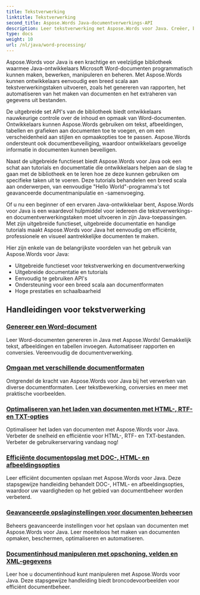 ```yaml
---
title: Tekstverwerking
linktitle: Tekstverwerking
second_title: Aspose.Words Java-documentverwerkings-API
description: Leer tekstverwerking met Aspose.Words voor Java. Creëer, bewerk en manipuleer documenten programmatisch. Verbeter vandaag nog uw vaardigheden op het gebied van documentverwerking.
type: docs
weight: 10
url: /nl/java/word-processing/
---
```


Aspose.Words voor Java is een krachtige en veelzijdige bibliotheek waarmee Java-ontwikkelaars Microsoft Word-documenten programmatisch kunnen maken, bewerken, manipuleren en beheren. Met Aspose.Words kunnen ontwikkelaars eenvoudig een breed scala aan tekstverwerkingstaken uitvoeren, zoals het genereren van rapporten, het automatiseren van het maken van documenten en het extraheren van gegevens uit bestanden.

De uitgebreide set API's van de bibliotheek biedt ontwikkelaars nauwkeurige controle over de inhoud en opmaak van Word-documenten. Ontwikkelaars kunnen Aspose.Words gebruiken om tekst, afbeeldingen, tabellen en grafieken aan documenten toe te voegen, en om een verscheidenheid aan stijlen en opmaakopties toe te passen. Aspose.Words ondersteunt ook documentbeveiliging, waardoor ontwikkelaars gevoelige informatie in documenten kunnen beveiligen.

Naast de uitgebreide functieset biedt Aspose.Words voor Java ook een schat aan tutorials en documentatie die ontwikkelaars helpen aan de slag te gaan met de bibliotheek en te leren hoe ze deze kunnen gebruiken om specifieke taken uit te voeren. Deze tutorials behandelen een breed scala aan onderwerpen, van eenvoudige "Hello World"-programma's tot geavanceerde documentmanipulatie en -samenvoeging.

Of u nu een beginner of een ervaren Java-ontwikkelaar bent, Aspose.Words voor Java is een waardevol hulpmiddel voor iedereen die tekstverwerkings- en documentverwerkingstaken moet uitvoeren in zijn Java-toepassingen. Met zijn uitgebreide functieset, uitgebreide documentatie en handige tutorials maakt Aspose.Words voor Java het eenvoudig om efficiënte, professionele en visueel aantrekkelijke documenten te maken.

Hier zijn enkele van de belangrijkste voordelen van het gebruik van Aspose.Words voor Java:

* Uitgebreide functieset voor tekstverwerking en documentverwerking
* Uitgebreide documentatie en tutorials
* Eenvoudig te gebruiken API's
* Ondersteuning voor een breed scala aan documentformaten
* Hoge prestaties en schaalbaarheid

## Handleidingen voor tekstverwerking

### [Genereer een Word-document](./generate-word-document/)

Leer Word-documenten genereren in Java met Aspose.Words! Gemakkelijk tekst, afbeeldingen en tabellen invoegen. Automatiseer rapporten en conversies. Vereenvoudig de documentverwerking.
### [Omgaan met verschillende documentformaten](./handling-different-document-formats/)
Ontgrendel de kracht van Aspose.Words voor Java bij het verwerken van diverse documentformaten. Leer tekstbewerking, conversies en meer met praktische voorbeelden.
### [Optimaliseren van het laden van documenten met HTML-, RTF- en TXT-opties](./optimizing-document-loading-options/)
Optimaliseer het laden van documenten met Aspose.Words voor Java. Verbeter de snelheid en efficiëntie voor HTML-, RTF- en TXT-bestanden. Verbeter de gebruikerservaring vandaag nog!
### [Efficiënte documentopslag met DOC-, HTML- en afbeeldingsopties](./efficient-document-saving-options/)
Leer efficiënt documenten opslaan met Aspose.Words voor Java. Deze stapsgewijze handleiding behandelt DOC-, HTML- en afbeeldingsopties, waardoor uw vaardigheden op het gebied van documentbeheer worden verbeterd.
### [Geavanceerde opslaginstellingen voor documenten beheersen](./mastering-advanced-save-settings/)
Beheers geavanceerde instellingen voor het opslaan van documenten met Aspose.Words voor Java. Leer moeiteloos het maken van documenten opmaken, beschermen, optimaliseren en automatiseren.
### [Documentinhoud manipuleren met opschoning, velden en XML-gegevens](./manipulating-document-content/)
Leer hoe u documentinhoud kunt manipuleren met Aspose.Words voor Java. Deze stapsgewijze handleiding biedt broncodevoorbeelden voor efficiënt documentbeheer.